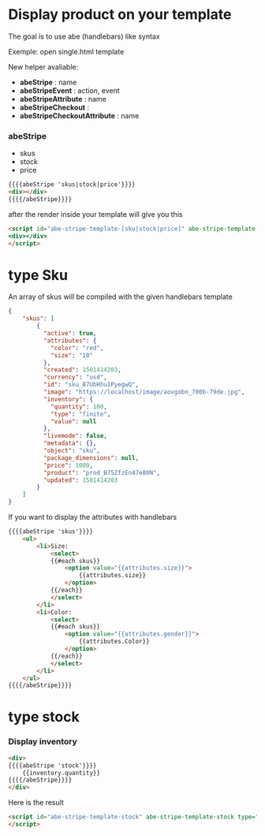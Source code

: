 # Display product on your template

The goal is to use abe (handlebars) like syntax

Exemple: open single.html template

New helper avaliable:

- **abeStripe** : name
- **abeStripeEvent** : action, event
- **abeStripeAttribute** : name
- **abeStripeCheckout**  :
- **abeStripeCheckoutAttribute** : name

### abeStripe

- skus
- stock
- price

```html
{{{{abeStripe 'skus|stock|price'}}}}
<div></div>
{{{{/abeStripe}}}}
```

after the render inside your template will give you this

```html
<script id="abe-stripe-template-[sku|stock|price]" abe-stripe-template-[skus|stock|price] type="text/x-handlebars-template">
<div></div>
</script>
```

# type Sku

An array of skus will be compiled with the given handlebars template

```json
{
	"skus": [
		{
		  "active": true,
		  "attributes": {
		    "color": "red",
		    "size": "10"
		  },
		  "created": 1501414203,
		  "currency": "usd",
		  "id": "sku_B7UbHhu1PyegwQ",
		  "image": "https://localhost/image/aovgobn_700b-79de.jpg",
		  "inventory": {
		    "quantity": 100,
		    "type": "finite",
		    "value": null
		  },
		  "livemode": false,
		  "metadata": {},
		  "object": "sku",
		  "package_dimensions": null,
		  "price": 1000,
		  "product": "prod_B75ZfzEn47e80N",
		  "updated": 1501414203
		}
	]
}
```

If you want to display the attributes with handlebars

```html
{{{{abeStripe 'skus'}}}}
	<ul>
		<li>Size:
			<select>
			{{#each skus}}
				<option value="{{attributes.size}}">
					{{attributes.size}}
				</option>
			{{/each}}
			</select>
		</li>
		<li>Color:
			<select>
			{{#each skus}}
				<option value="{{attributes.gender}}">
					{{attributes.Color}}
				</option>
			{{/each}}
			</select>
		</li>
	</ul>
{{{{/abeStripe}}}}
```

# type stock

### Display inventory

```html
<div>
{{{{abeStripe 'stock'}}}}
	{{inventory.quantity}}
{{{{/abeStripe}}}}
</div>
```

Here is the result 

```html
<script id="abe-stripe-template-stock" abe-stripe-template-stock type="text/x-handlebars-template">											{{inventory.quantity}}
</script>
```